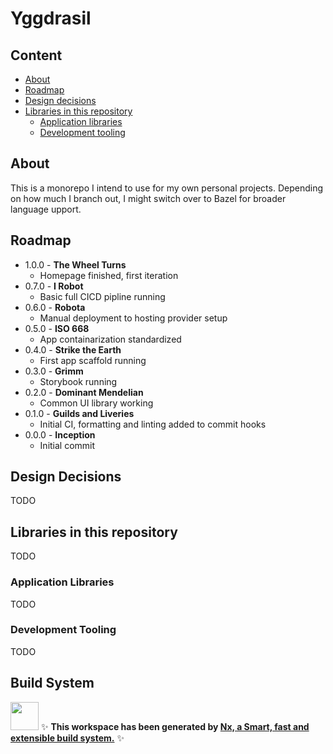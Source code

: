# Yggdrasil

## Content
- [About](#about)
- [Roadmap](#roadmap)
- [Design decisions](#design-decisions)
- [Libraries in this repository](#libraries-in-this-repository)
  - [Application libraries](#application-libraries)
  - [Development tooling](#development-tooling)

## About
This is a monorepo I intend to use for my own personal projects. Depending on how much I branch out, I might switch over to Bazel for broader language upport.

## Roadmap
- 1.0.0 - **The Wheel Turns**
  - Homepage finished, first iteration
- 0.7.0 - **I Robot**
  - Basic full CICD pipline running
- 0.6.0 - **Robota**
  - Manual deployment to hosting provider setup
- 0.5.0 - **ISO 668**
  - App containarization standardized
- 0.4.0 - **Strike the Earth**
  - First app scaffold running
- 0.3.0 - **Grimm**
  - Storybook running
- 0.2.0 - **Dominant Mendelian**
  - Common UI library working
- 0.1.0 - **Guilds and Liveries**
  - Initial CI, formatting and linting added to commit hooks
- 0.0.0 - **Inception**
  - Initial commit


## Design Decisions
TODO

## Libraries in this repository
TODO

### Application Libraries
TODO

### Development Tooling
TODO







## Build System
<a alt="Nx logo" href="https://nx.dev" target="_blank" rel="noreferrer"><img src="https://raw.githubusercontent.com/nrwl/nx/master/images/nx-logo.png" width="45"></a>
✨ **This workspace has been generated by [Nx, a Smart, fast and extensible build system.](https://nx.dev)** ✨
